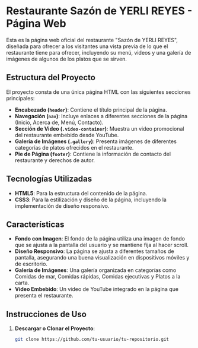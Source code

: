 # Restaurante Sazón de YERLI REYES - Página Web

Esta es la página web oficial del restaurante "Sazón de YERLI REYES", diseñada para ofrecer a los visitantes una vista previa de lo que el restaurante tiene para ofrecer, incluyendo su menú, videos y una galería de imágenes de algunos de los platos que se sirven.

## Estructura del Proyecto

El proyecto consta de una única página HTML con las siguientes secciones principales:

- **Encabezado (`header`)**: Contiene el título principal de la página.
- **Navegación (`nav`)**: Incluye enlaces a diferentes secciones de la página (Inicio, Acerca de, Menú, Contacto).
- **Sección de Video (`.video-container`)**: Muestra un video promocional del restaurante embebido desde YouTube.
- **Galería de Imágenes (`.gallery`)**: Presenta imágenes de diferentes categorías de platos ofrecidos en el restaurante.
- **Pie de Página (`footer`)**: Contiene la información de contacto del restaurante y derechos de autor.

## Tecnologías Utilizadas

- **HTML5**: Para la estructura del contenido de la página.
- **CSS3**: Para la estilización y diseño de la página, incluyendo la implementación de diseño responsivo.

## Características

- **Fondo con Imagen**: El fondo de la página utiliza una imagen de fondo que se ajusta a la pantalla del usuario y se mantiene fija al hacer scroll.
- **Diseño Responsivo**: La página se ajusta a diferentes tamaños de pantalla, asegurando una buena visualización en dispositivos móviles y de escritorio.
- **Galería de Imágenes**: Una galería organizada en categorías como Comidas de mar, Comidas rápidas, Comidas ejecutivas y Platos a la carta.
- **Video Embebido**: Un video de YouTube integrado en la página que presenta el restaurante.

## Instrucciones de Uso

1. **Descargar o Clonar el Proyecto**: 
   ```bash
   git clone https://github.com/tu-usuario/tu-repositorio.git
